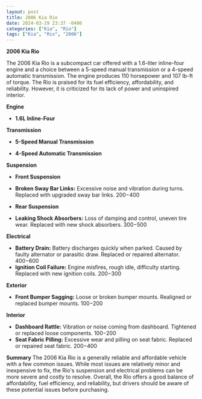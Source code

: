 ```yaml
---
layout: post
title: 2006 Kia Rio
date: 2024-03-29 23:37 -0400
categories: ["Kia", "Rio"]
tags: ["Kia", "Rio", "2006"]
---
```

**2006 Kia Rio** 

The 2006 Kia Rio is a subcompact car offered with a 1.6-liter inline-four engine and a choice between a 5-speed manual transmission or a 4-speed automatic transmission. The engine produces 110 horsepower and 107 lb-ft of torque. The Rio is praised for its fuel efficiency, affordability, and reliability. However, it is criticized for its lack of power and uninspired interior.


**Engine**
* **1.6L Inline-Four**

**Transmission**
* **5-Speed Manual Transmission**

* **4-Speed Automatic Transmission**

**Suspension**
* **Front Suspension**
 - **Broken Sway Bar Links:** Excessive noise and vibration during turns. Replaced with upgraded sway bar links. $200-$400
* **Rear Suspension**
 - **Leaking Shock Absorbers:** Loss of damping and control, uneven tire wear. Replaced with new shock absorbers. $300-$500

**Electrical**
* **Battery Drain:** Battery discharges quickly when parked. Caused by faulty alternator or parasitic draw. Replaced or repaired alternator. $400-$600
* **Ignition Coil Failure:** Engine misfires, rough idle, difficulty starting. Replaced with new ignition coils. $200-$300

**Exterior**
* **Front Bumper Sagging:** Loose or broken bumper mounts. Realigned or replaced bumper mounts. $100-$200

**Interior**
* **Dashboard Rattle:** Vibration or noise coming from dashboard. Tightened or replaced loose components. $100-$200
* **Seat Fabric Pilling:** Excessive wear and pilling on seat fabric. Replaced or repaired seat fabric. $200-$400

**Summary**
The 2006 Kia Rio is a generally reliable and affordable vehicle with a few common issues. While most issues are relatively minor and inexpensive to fix, the Rio's suspension and electrical problems can be more severe and costly to resolve. Overall, the Rio offers a good balance of affordability, fuel efficiency, and reliability, but drivers should be aware of these potential issues before purchasing.
